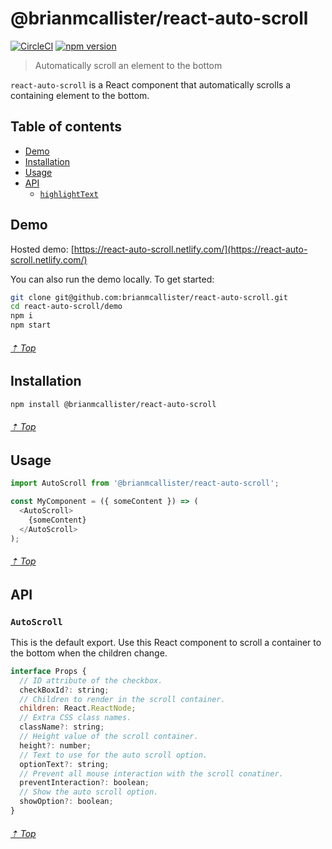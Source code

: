# @brianmcallister/react-auto-scroll

[![CircleCI](https://circleci.com/gh/brianmcallister/react-auto-scroll.svg?style=svg)](https://circleci.com/gh/brianmcallister/react-auto-scroll) [![npm version](https://img.shields.io/npm/v/@brianmcallister/react-auto-scroll?label=version&color=%2354C536&logo=npm)](https://www.npmjs.com/package/@brianmcallister/react-auto-scroll)

> Automatically scroll an element to the bottom

`react-auto-scroll` is a React component that automatically scrolls a containing element to the bottom.

## Table of contents

- [Demo](#demo)
- [Installation](#installation)
- [Usage](#usage)
- [API](#api)
	- [`highlightText`](#highlighttext)

## Demo

Hosted demo: [https://react-auto-scroll.netlify.com/](https://react-auto-scroll.netlify.com/)

You can also run the demo locally. To get started:

```sh
git clone git@github.com:brianmcallister/react-auto-scroll.git
cd react-auto-scroll/demo
npm i
npm start
```

###### [⇡ Top](#table-of-contents)

## Installation

```sh
npm install @brianmcallister/react-auto-scroll
```

###### [⇡ Top](#table-of-contents)

## Usage

```js
import AutoScroll from '@brianmcallister/react-auto-scroll';

const MyComponent = ({ someContent }) => (
  <AutoScroll>
    {someContent}
  </AutoScroll>
);
```

###### [⇡ Top](#table-of-contents)

## API

### `AutoScroll`

This is the default export. Use this React component to scroll a container to the bottom when the children change.

```js
interface Props {
  // ID attribute of the checkbox.
  checkBoxId?: string;
  // Children to render in the scroll container.
  children: React.ReactNode;
  // Extra CSS class names.
  className?: string;
  // Height value of the scroll container.
  height?: number;
  // Text to use for the auto scroll option.
  optionText?: string;
  // Prevent all mouse interaction with the scroll conatiner.
  preventInteraction?: boolean;
  // Show the auto scroll option.
  showOption?: boolean;
}
```

###### [⇡ Top](#table-of-contents)
